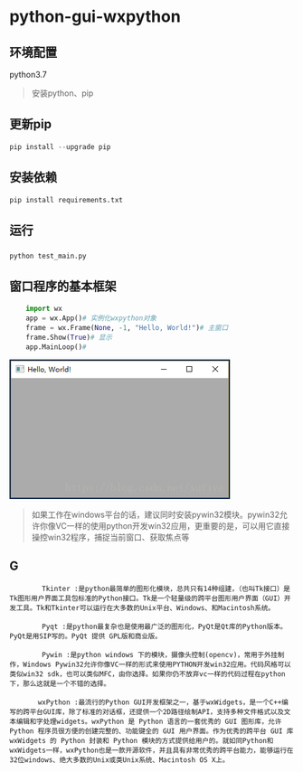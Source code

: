 # python-gui-wxpython

## 环境配置

python3.7

>安装python、pip

## 更新pip

```python
pip install --upgrade pip
```

## 安装依赖
```python
pip install requirements.txt
```

## 运行

### 
```python
python test_main.py
```

## 窗口程序的基本框架

```python
    import wx
    app = wx.App()# 实例化wxpython对象
    frame = wx.Frame(None, -1, "Hello, World!")# 主窗口
    frame.Show(True)# 显示
    app.MainLoop()# 
```
![img](./static/demo.jpg)
>如果工作在windows平台的话，建议同时安装pywin32模块。pywin32允许你像VC一样的使用python开发win32应用，更重要的是，可以用它直接操控win32程序，捕捉当前窗口、获取焦点等


##


##

## G

```
        Tkinter :是python最简单的图形化模块，总共只有14种组建，（也叫Tk接口）是Tk图形用户界面工具包标准的Python接口。Tk是一个轻量级的跨平台图形用户界面（GUI）开发工具。Tk和Tkinter可以运行在大多数的Unix平台、Windows、和Macintosh系统。

        Pyqt :是python最复杂也是使用最广泛的图形化，PyQt是Qt库的Python版本。PyQt是用SIP写的。PyQt 提供 GPL版和商业版。

        Pywin :是python windows 下的模块，摄像头控制(opencv)，常用于外挂制作，Windows Pywin32允许你像VC一样的形式来使用PYTHON开发win32应用。代码风格可以类似win32 sdk，也可以类似MFC，由你选择。如果你仍不放弃vc一样的代码过程在python下，那么这就是一个不错的选择。

       wxPython :最流行的Python GUI开发框架之一，基于wxWidgets，是一个C++编写的跨平台GUI库，除了标准的对话框，还提供一个2D路径绘制API，支持多种文件格式以及文本编辑和字处理widgets。wxPython 是 Python 语言的一套优秀的 GUI 图形库，允许 Python 程序员很方便的创建完整的、功能键全的 GUI 用户界面。作为优秀的跨平台 GUI 库 wxWidgets 的 Python 封装和 Python 模块的方式提供给用户的。就如同Python和wxWidgets一样，wxPython也是一款开源软件，并且具有非常优秀的跨平台能力，能够运行在32位windows、绝大多数的Unix或类Unix系统、Macintosh OS X上。

```
